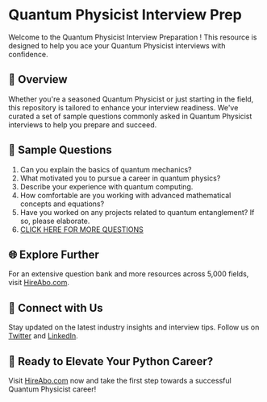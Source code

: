 # Quantum Physicist Interview Prep

Welcome to the Quantum Physicist Interview Preparation ! This resource is designed to help you ace your Quantum Physicist interviews with confidence.

## 🚀 Overview

Whether you're a seasoned Quantum Physicist or just starting in the field, this repository is tailored to enhance your interview readiness. We've curated a set of sample questions commonly asked in Quantum Physicist interviews to help you prepare and succeed.

## 📝 Sample Questions

1. Can you explain the basics of quantum mechanics?
2. What motivated you to pursue a career in quantum physics?
3. Describe your experience with quantum computing.
4. How comfortable are you working with advanced mathematical concepts and equations?
5. Have you worked on any projects related to quantum entanglement? If so, please elaborate.
6. [CLICK HERE FOR MORE QUESTIONS](https://hireabo.com/job/5_0_8/Quantum%20Physicist)

## 🌐 Explore Further

For an extensive question bank and more resources across 5,000 fields, visit [HireAbo.com](https://www.hireabo.com).

## 📱 Connect with Us

Stay updated on the latest industry insights and interview tips. Follow us on [Twitter](https://twitter.com/hireabo) and [LinkedIn](https://www.linkedin.com/in/hire-abo-3609972a8/).

## 🚀 Ready to Elevate Your Python Career?

Visit [HireAbo.com](https://www.hireabo.com) now and take the first step towards a successful Quantum Physicist career!